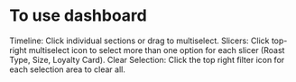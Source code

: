 # To use dashboard
Timeline: Click individual sections or drag to multiselect.
Slicers: Click top-right multiselect icon to select more than one option for each slicer (Roast Type, Size, Loyalty Card).
Clear Selection: Click the top right filter icon for each selection area to clear all. 
